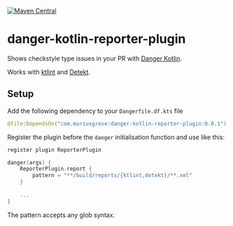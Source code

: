[![Maven Central](https://img.shields.io/maven-central/v/com.mariusgreve/danger-kotlin-reporter-plugin.svg?label=Maven%20Central)](https://search.maven.org/search?q=g:%22com.mariusgreve%22%20AND%20a:%22danger-kotlin-reporter-plugin%22)
# danger-kotlin-reporter-plugin

Shows checkstyle type issues in your PR with [Danger Kotlin].

Works with [ktlint] and [Detekt].

## Setup

Add the following dependency to your `Dangerfile.df.kts` file
```kotlin
@file:DependsOn("com.mariusgreve:danger-kotlin-reporter-plugin:0.0.1")
```
Register the plugin before the `danger` initialisation function and use like this:
```kotlin
register plugin ReporterPlugin

danger(args) {
    ReporterPlugin.report {
        pattern = "**/build/reports/{ktlint,detekt}/**.xml"
    }
    
    ...
}
```
The pattern accepts any glob syntax.

[Danger Kotlin]:https://github.com/danger/kotlin
[ktlint]:https://github.com/pinterest/ktlint
[Detekt]:https://github.com/detekt/detekt
